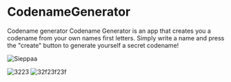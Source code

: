 # CodenameGenerator
Codename generator
Codename Generator is an app that creates you a codename from your own names first letters. Simply write a name and press the "create" button to generate yourself a secret codename!

![Sieppaa](https://user-images.githubusercontent.com/46035795/215567466-5a604275-761d-4368-abf5-d8a25915fce3.PNG)

![3223](https://user-images.githubusercontent.com/46035795/215567472-5a2d17ab-52bd-4ab3-abe2-4156d5ac6844.PNG)
![32f23f23f](https://user-images.githubusercontent.com/46035795/215567474-cbcaa4da-e4cf-4f3a-b0ed-b4727dae5e08.PNG)
